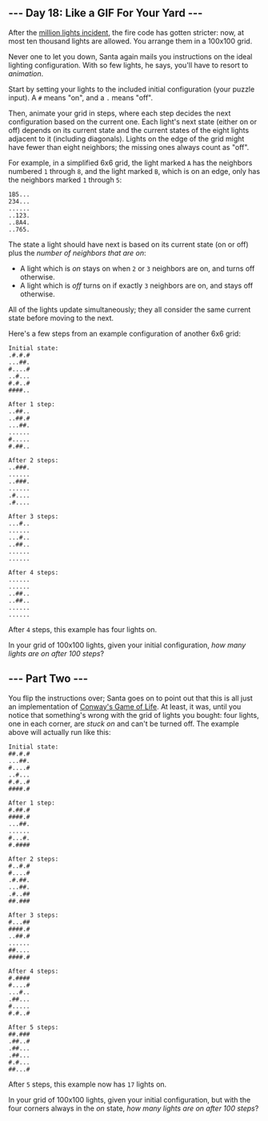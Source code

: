 ﻿## --- Day 18: Like a GIF For Your Yard ---

After the  [million lights incident](https://adventofcode.com/2015/day/6), the fire code has gotten stricter: now, at most  ten thousand lights  are allowed. You arrange them in a 100x100 grid.

Never one to let you down, Santa again mails you instructions on the ideal lighting configuration. With so few lights, he says, you'll have to resort to  _animation_.

Start by setting your lights to the included initial configuration (your puzzle input). A  `#`  means "on", and a  `.`  means "off".

Then, animate your grid in steps, where each step decides the next configuration based on the current one. Each light's next state (either on or off) depends on its current state and the current states of the eight lights adjacent to it (including diagonals). Lights on the edge of the grid might have fewer than eight neighbors; the missing ones always count as "off".

For example, in a simplified 6x6 grid, the light marked  `A`  has the neighbors numbered  `1`  through  `8`, and the light marked  `B`, which is on an edge, only has the neighbors marked  `1`  through  `5`:

```
1B5...
234...
......
..123.
..8A4.
..765.

```

The state a light should have next is based on its current state (on or off) plus the  _number of neighbors that are on_:

-   A light which is  _on_  stays on when  `2`  or  `3`  neighbors are on, and turns off otherwise.
-   A light which is  _off_  turns on if exactly  `3`  neighbors are on, and stays off otherwise.

All of the lights update simultaneously; they all consider the same current state before moving to the next.

Here's a few steps from an example configuration of another 6x6 grid:

```
Initial state:
.#.#.#
...##.
#....#
..#...
#.#..#
####..

After 1 step:
..##..
..##.#
...##.
......
#.....
#.##..

After 2 steps:
..###.
......
..###.
......
.#....
.#....

After 3 steps:
...#..
......
...#..
..##..
......
......

After 4 steps:
......
......
..##..
..##..
......
......

```

After  `4`  steps, this example has four lights on.

In your grid of 100x100 lights, given your initial configuration,  _how many lights are on after 100 steps_?


## --- Part Two ---

You flip the instructions over; Santa goes on to point out that this is all just an implementation of  [Conway's Game of Life](https://en.wikipedia.org/wiki/Conway's_Game_of_Life). At least, it was, until you notice that something's wrong with the grid of lights you bought: four lights, one in each corner, are  _stuck on_  and can't be turned off. The example above will actually run like this:

```
Initial state:
##.#.#
...##.
#....#
..#...
#.#..#
####.#

After 1 step:
#.##.#
####.#
...##.
......
#...#.
#.####

After 2 steps:
#..#.#
#....#
.#.##.
...##.
.#..##
##.###

After 3 steps:
#...##
####.#
..##.#
......
##....
####.#

After 4 steps:
#.####
#....#
...#..
.##...
#.....
#.#..#

After 5 steps:
##.###
.##..#
.##...
.##...
#.#...
##...#

```

After  `5`  steps, this example now has  `17`  lights on.

In your grid of 100x100 lights, given your initial configuration, but with the four corners always in the  _on_  state,  _how many lights are on after 100 steps_?

